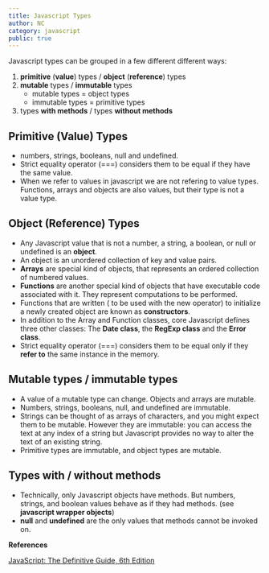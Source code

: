 ```yaml
---
title: Javascript Types
author: NC
category: javascript
public: true
---
```



Javascript types can be grouped in a few different different ways:

1. **primitive** (**value**) types / **object** (**reference**) types
2. **mutable** types / **immutable** types
    + mutable types = object types
    + immutable types = primitive types
3. types **with methods** / types **without methods**

Primitive (Value) Types
---------------------------------------------------

+ numbers, strings, booleans, null and undefined.
+ Strict equality operator (===) considers them to be equal if they have the same value.
+ When we refer to values in javascript we are not refering to value types. Functions, arrays and objects are also values, but their type is not a value type.

Object (Reference) Types
---------------------------------------------------

+ Any Javascript value that is not a number, a string, a boolean, or null or undefined is an **object**.
+ An object is an unordered collection of key and value pairs.
+ **Arrays** are special kind of objects, that represents an ordered collection of numbered values.
+ **Functions** are another special kind of objects that have executable code associated with it. They represent computations to be performed.
+ Functions that are written ( to be used with the new operator) to initialize a newly created object are known as **constructors**.
+ In addition to the Array and Function classes, core Javascript defines three other classes: The **Date class**, the **RegExp class** and the **Error class**.
+ Strict equality operator (===) considers them to be equal only if they **refer to** the same instance in the memory.


Mutable types / immutable types
---------------------------------------------------

+ A value of a mutable type can change. Objects and arrays are mutable.
+ Numbers, strings, booleans, null, and undefined are immutable.
+ Strings can be thought of as arrays of characters, and you might expect them to be mutable. However they are immutable: you can access the text at any index of a string but Javascript provides no way to alter the text of an existing string.
+ Primitive types are immutable, and object types are mutable.


Types with / without methods
---------------------------------------------------

+ Technically, only Javascript objects have methods. But numbers, strings, and boolean values behave as if they had methods.  (see **javascript wrapper objects**)
+ **null** and **undefined** are the only values that methods cannot be invoked on.


**References**

[JavaScript: The Definitive Guide, 6th Edition](http://shop.oreilly.com/product/9780596805531.do)
